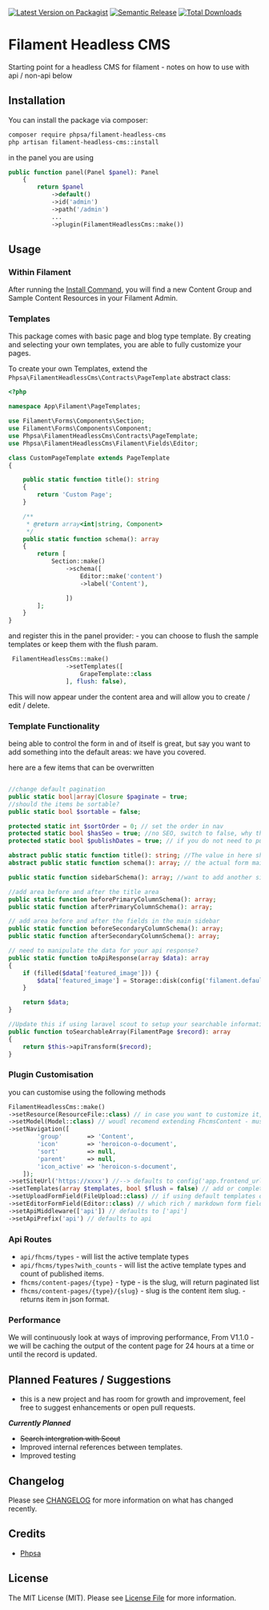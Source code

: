 [![Latest Version on Packagist](https://img.shields.io/packagist/v/phpsa/filament-headless-cms.svg?style=flat-square)](https://packagist.org/packages/phpsa/filament-headless-cms)
[![Semantic Release](https://github.com/phpsa/filament-headless-cms/actions/workflows/release.yml/badge.svg)](https://github.com/phpsa/filament-headless-cms/actions/workflows/release.yml)
[![Total Downloads](https://img.shields.io/packagist/dt/phpsa/filament-headless-cms.svg?style=flat-square)](https://packagist.org/packages/phpsa/filament-headless-cms)

# Filament Headless CMS

Starting point for a headless CMS for filament - notes on how to use with api / non-api below

## Installation


You can install the package via composer:

```bash
composer require phpsa/filament-headless-cms
php artisan filament-headless-cms::install
```

in the panel you are using

```php
public function panel(Panel $panel): Panel
    {
        return $panel
            ->default()
            ->id('admin')
            ->path('/admin')
            ...
            ->plugin(FilamentHeadlessCms::make())
```

## Usage
### Within Filament

After running the [Install Command](#installation), you will find a new Content Group and Sample Content Resources in your Filament Admin.

### Templates

This package comes with basic page and blog type template. By creating and selecting your own templates, you are able to fully
customize your pages.

To create your own Templates, extend the `Phpsa\FilamentHeadlessCms\Contracts\PageTemplate` abstract class:

```php
<?php

namespace App\Filament\PageTemplates;

use Filament\Forms\Components\Section;
use Filament\Forms\Components\Component;
use Phpsa\FilamentHeadlessCms\Contracts\PageTemplate;
use Phpsa\FilamentHeadlessCms\Filament\Fields\Editor;

class CustomPageTemplate extends PageTemplate
{

    public static function title(): string
    {
        return 'Custom Page';
    }

    /**
     * @return array<int|string, Component>
     */
    public static function schema(): array
    {
        return [
            Section::make()
                ->schema([
                    Editor::make('content')
                    ->label('Content'),

                ])
        ];
    }
}
```

and register this in the panel provider: - you can choose to flush the sample templates or keep them with the flush param.
```php
 FilamentHeadlessCms::make()
                ->setTemplates([
                    GrapeTemplate::class
                ], flush: false),
```

This will now appear under the content area and will allow you to create / edit / delete.

### Template Functionality

being able to control the form in and of itself is great, but say you want to add something into the default areas:
we have you covered.

here are a few items that can be overwritten

```php

//change default pagination
public static bool|array|Closure $paginate = true;
//should the items be sortable?
public static bool $sortable = false;

protected static int $sortOrder = 0; // set the order in nav
protected static bool $hasSeo = true; //no SEO, switch to false, why though?
protected static bool $publishDates = true; // if you do not need to publish on a date and it should just be... :-)

abstract public static function title(): string; //The value in here should be unique, it is the identifier for your template
abstract public static function schema(): array; // the actual form main body area, you can do whatever here, sections, tabs, wizards, builders etc.

public static function sidebarSchema(): array; //want to add another sidebar above the SEO?

//add area before and after the title area
public static function beforePrimaryColumnSchema(): array;
public static function afterPrimaryColumnSchema(): array;

// add area before and after the fields in the main sidebar
public static function beforeSecondaryColumnSchema(): array;
public static function afterSecondaryColumnSchema(): array;

// need to manipulate the data for your api response?
public static function toApiResponse(array $data): array
{
    if (filled($data['featured_image'])) {
        $data['featured_image'] = Storage::disk(config('filament.default_filesystem_disk'))->url($data['featured_image']);
    }

    return $data;
}

//Update this if using laravel scout to setup your searchable information
public function toSearchableArray(FilamentPage $record): array
{
    return $this->apiTransform($record);
}
```

### Plugin Customisation
you can customise using the following methods
```php
FilamentHeadlessCms::make()
->setResource(ResourceFile::class) // in case you want to customize it, you can extend the PageResource::class
->setModel(Model::class) // woudl recomend extending FhcmsContent - must implement FilamentPage
->setNavigation([
        'group'       => 'Content',
        'icon'        => 'heroicon-o-document',
        'sort'        => null,
        'parent'      => null,
        'icon_active' => 'heroicon-s-document',
    ]);
->setSiteUrl('https://xxxx') //--> defaults to config('app.frontend_url') ?? config('app.url')
->setTemplates(array $templates, bool $flush = false) // add or completely replace templates
->setUploadFormField(FileUpload::class) // if using default templates or built in upload class -- make sure to use this file uploader
->setEditorFormField(Editor::class) // which rich / markdown form field editor to use - if using default templates
->setApiMiddleware(['api']) // defaults to ['api']
->setApiPrefix('api') // defaults to api
```

### Api Routes
* `api/fhcms/types` - will list the active template types
* `api/fhcms/types?with_counts` - will list the active template types and count of published items.
* `fhcms/content-pages/{type}` - type - is the slug, will return paginated list
* `fhcms/content-pages/{type}/{slug}` - slug is the content item slug. - returns item in json format.


### Performance
We will continuously look at ways of improving performance, From V1.1.0 - we will be caching the output of the content page for 24 hours at a time or until the record is updated.

## Planned Features / Suggestions
* this is a new project and has room for growth and improvement, feel free to suggest enhancements or open pull requests.

***Currently Planned***
* ~~Search intergration with Scout~~
* Improved internal references between templates.
* Improved testing


## Changelog

Please see [CHANGELOG](CHANGELOG.md) for more information on what has changed recently.

## Credits

- [Phpsa](https://github.com/phpsa)

## License

The MIT License (MIT). Please see [License File](LICENSE.md) for more information.
